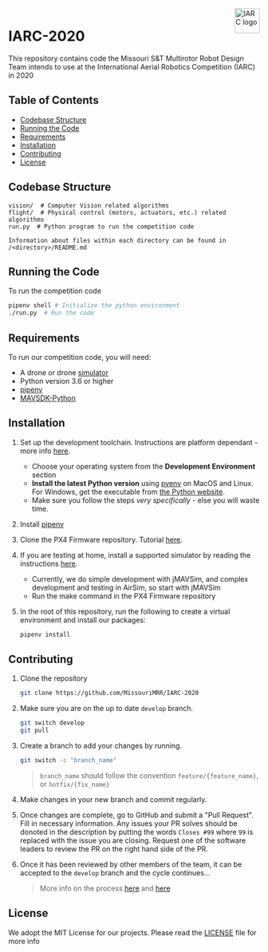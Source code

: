 <a href="http://www.aerialroboticscompetition.org/">
    <img src="http://www.aerialroboticscompetition.org/assets/images/logo.png" alt="IARC logo" title="IARC" align="right" height="50" />
</a>

# IARC-2020

This repository contains code the Missouri S&T Multirotor Robot Design Team
intends to use at the International Aerial Robotics Competition (IARC) in 2020

## Table of Contents

- [Codebase Structure](#codebase-structure)
- [Running the Code](#running-the-code)
- [Requirements](#requirements)
- [Installation](#installation)
- [Contributing](#contributing)
- [License](#license)

## Codebase Structure

```text
vision/  # Computer Vision related algorithms
flight/  # Physical control (motors, actuators, etc.) related algorithms
run.py  # Python program to run the competition code

Information about files within each directory can be found in /<directory>/README.md
```

## Running the Code

To run the competition code

```bash
pipenv shell # Initialize the python environment
./run.py  # Run the code
```

## Requirements

To run our competition code, you will need:

- A drone or drone [simulator](https://dev.px4.io/master/en/simulation/)
- Python version 3.6 or higher
- [pipenv](https://github.com/pypa/pipenv)
- [MAVSDK-Python](https://github.com/mavlink/MAVSDK-Python)

## Installation

1. Set up the development toolchain. Instructions are platform dependant - more
   info [here](https://dev.px4.io/master/en/setup/dev_env.html#development-environment).
    - Choose your operating system from the **Development Environment** section
    - **Install the latest Python version** using [pyenv](https://github.com/pyenv/pyenv)
       on MacOS and Linux. For Windows, get the executable from [the Python website](https://www.python.org/downloads/).
    - Make sure you follow the steps *very specifically* - else you will waste time.

2. Install [pipenv](https://github.com/pypa/pipenv)

3. Clone the PX4 Firmware repository. Tutorial [here](https://dev.px4.io/master/en/setup/building_px4.html#get_px4_code).

4. If you are testing at home, install a supported simulator by reading the
   instructions [here](https://dev.px4.io/master/en/simulation/jmavsim.html).
    - Currently, we do simple development with jMAVSim, and complex development
      and testing in AirSim, so start with jMAVSim
    - Run the make command in the PX4 Firmware repository

5. In the root of this repository, run the following to create a virtual
   environment and install our packages:

    ```bash
    pipenv install
    ```

## Contributing

1. Clone the repository

    ```bash
    git clone https://github.com/MissouriMRR/IARC-2020
    ```

2. Make sure you are on the up to date `develop` branch.

    ```bash
    git switch develop
    git pull
    ```

3. Create a branch to add your changes by running.

    ```bash
    git switch -c "branch_name"
    ```

    > `branch_name` should follow the convention `feature/{feature_name}`, or `hotfix/{fix_name}`

4. Make changes in your new branch and commit regularly.

5. Once changes are complete, go to GitHub and submit a "Pull Request". Fill in
   necessary information. Any issues your PR solves should be donoted in the
   description by putting the words `Closes #99` where `99` is replaced with the
   issue you are closing. Request one of the software leaders to review the PR
   on the right hand side of the PR.

6. Once it has been reviewed by other members of the team, it can be accepted to
   the `develop` branch and the cycle continues...

    > More info on the process [here](https://nvie.com/posts/a-successful-git-branching-model/)
      and [here](https://www.atlassian.com/git/tutorials/comparing-workflows/gitflow-workflow)

## License

We adopt the MIT License for our projects. Please read the [LICENSE](https://github.com/MissouriMRR/IARC-2020/blob/master/LICENSE)
file for more info


